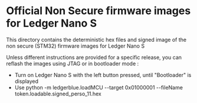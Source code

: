 # Official Non Secure firmware images for Ledger Nano S 

This directory contains the deterministic hex files and signed image of the non secure (STM32) firmware images for Ledger Nano S 

Unless different instructions are provided for a specific release, you can reflash the images using JTAG or in bootloader mode : 

  - Turn on Ledger Nano S with the left button pressed, until "Bootloader" is displayed
  - Use python -m ledgerblue.loadMCU --target 0x01000001 --fileName token.loadable.signed_perso_11.hex    

